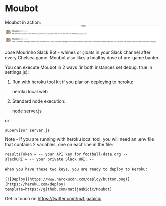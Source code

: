 # Moubot

Moubot in action:
![Alt text](images/MourinhoInAction.png?raw=true "Moubot in Action")

Jose Mourinho Slack Bot - whines or gloats in your Slack channel after every
Chelsea game. Moubot also likes a healthy dose of pre-game banter.

You can execute Moubot in 2 ways (in both instances set debug: true in settings.js):

1) Run with heroku tool kit if you plan on deploying to heroku:

    heroku local web

2) Standard node execution:

    node server.js

or

    supervisor server.js

Note - if you are running with heroku local tool, you will need an .env file that contains 2 variables, one on each line in the file:

    resultsToken = -- your API key for football-data.org --
    slackURI = -- your private Slack URI. --

    When you have these two keys, you are ready to deploy to Heroku:

    [![Deploy](https://www.herokucdn.com/deploy/button.png)](https://heroku.com/deploy?template=https://github.com/matijaabicic/Moubot)

Get in touch on https://twitter.com/matijaabicic
